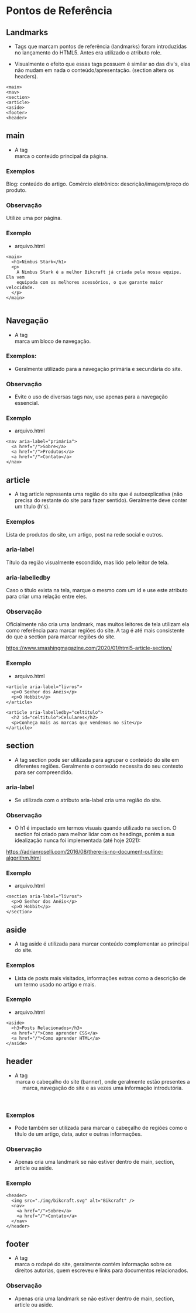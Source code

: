 # Pontos de Referência

## Landmarks
* Tags que marcam pontos de referência (landmarks) foram introduzidas no lançamento do HTML5. Antes era utilizado o atributo role.

* Visualmente o efeito que essas tags possuem é similar ao das div's, elas não mudam em nada o conteúdo/apresentação. (section altera os headers).

```
<main>
<nav>
<section>
<article>
<aside>
<footer>
<header>

```

## main
* A tag <main> marca o conteúdo principal da página.

### Exemplos
Blog: conteúdo do artigo. Comércio eletrônico: descrição/imagem/preço do produto.

### Observação
Utilize uma por página.

### Exemplo
- arquivo.html
```
<main>
  <h1>Nimbus Stark</h1>
  <p>
    A Nimbus Stark é a melhor Bikcraft já criada pela nossa equipe. Ela vem
    equipada com os melhores acessórios, o que garante maior velocidade.
  </p>
</main>


```

## Navegação
* A tag <nav> marca um bloco de navegação.

### Exemplos:
* Geralmente utilizado para a navegação primária e secundária do site.

### Observação
* Evite o uso de diversas tags nav, use apenas para a navegação essencial.

### Exemplo
- arquivo.html
```
<nav aria-label="primária">
  <a href="/">Sobre</a>
  <a href="/">Produtos</a>
  <a href="/">Contato</a>
</nav>
```

## article
* A tag article representa uma região do site que é autoexplicativa (não precisa do restante do site para fazer sentido). Geralmente deve conter um título (h's).

### Exemplos
Lista de produtos do site, um artigo, post na rede social e outros.

### aria-label
Título da região visualmente escondido, mas lido pelo leitor de tela.

### aria-labelledby
Caso o título exista na tela, marque o mesmo com um id e use este atributo para criar uma relação entre eles.

### Observação

Oficialmente não cria uma landmark, mas muitos leitores de tela utilizam ela como referência para marcar regiões do site. A tag é até mais consistente do que a section para marcar regiões do site.

https://www.smashingmagazine.com/2020/01/html5-article-section/

### Exemplo
- arquivo.html
```
<article aria-label="livros">
  <p>O Senhor dos Anéis</p>
  <p>O Hobbit</p>
</article>

<article aria-labelledby="celtitulo">
  <h2 id="celtitulo">Celulares</h2>
  <p>Conheça mais as marcas que vendemos no site</p>
</article>
```

## section
* A tag section pode ser utilizada para agrupar o conteúdo do site em diferentes regiões. Geralmente o conteúdo necessita do seu contexto para ser compreendido.

### aria-label
* Se utilizada com o atributo aria-label cria uma região do site.

### Observação
* O h1 é impactado em termos visuais quando utilizado na section. O section foi criado para melhor lidar com os headings, porém a sua idealização nunca foi implementada (até hoje 2021):

https://adrianroselli.com/2016/08/there-is-no-document-outline-algorithm.html

### Exemplo
- arquivo.html
```
<section aria-label="livros">
  <p>O Senhor dos Anéis</p>
  <p>O Hobbit</p>
</section>
```

## aside
* A tag aside é utilizada para marcar conteúdo complementar ao principal do site.

### Exemplos
* Lista de posts mais visitados, informações extras como a descrição de um termo usado no artigo e mais.

### Exemplo
- arquivo.html
```
<aside>
  <h3>Posts Relacionados</h3>
  <a href="/">Como aprender CSS</a>
  <a href="/">Como aprender HTML</a>
</aside>
```

## header
* A tag <header> marca o cabeçalho do site (banner), onde geralmente estão presentes a marca, navegação do site e as vezes uma informação introdutória.

### Exemplos
* Pode também ser utilizada para marcar o cabeçalho de regiões como o título de um artigo, data, autor e outras informações.

### Observação
* Apenas cria uma landmark se não estiver dentro de main, section, article ou aside.

### Exemplo
```
<header>
  <img src="./img/bikcraft.svg" alt="Bikcraft" />
  <nav>
    <a href="/">Sobre</a>
    <a href="/">Contato</a>
  </nav>
</header>
```

## footer
* A tag <footer> marca o rodapé do site, geralmente contém informação sobre os direitos autorias, quem escreveu e links para documentos relacionados.

### Observação
* Apenas cria uma landmark se não estiver dentro de main, section, article ou aside.
